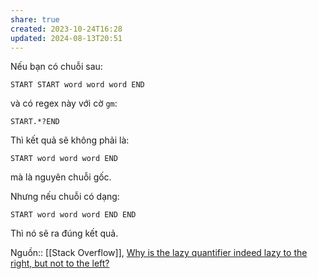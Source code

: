 ```yaml
---
share: true
created: 2023-10-24T16:28
updated: 2024-08-13T20:51
---
```

Nếu bạn có chuỗi sau:
```
START START word word word END
```
và có regex này với cờ `gm`:
```
START.*?END
```

Thì kết quả sẽ không phải là:
```
START word word word END
```

mà là nguyên chuỗi gốc.

Nhưng nếu chuỗi có dạng:
```
START word word word END END
```

Thì nó sẽ ra đúng kết quả.

Nguồn:: [[Stack Overflow]], [Why is the lazy quantifier indeed lazy to the right, but not to the left?](https://stackoverflow.com/q/77134671/3416774)
